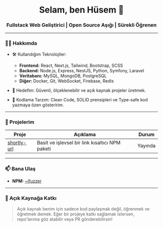 <div align="center">
  <h1 align="center">Selam, ben Hüsem 👋</h1>
  <h3 align="center">Fullstack Web Geliştirici | Open Source Aşığı | Sürekli Öğrenen</h3>
</div>

---

### 👨‍💻 Hakkımda

- 🛠️ Kullandığım Teknolojiler:
  - **Frontend:** React, Next.js, Tailwind, Bootstrap, SCSS
  - **Backend:** Node.js, Express, NestJS, Python, Symfony, Laravel
  - **Veritabanı:** MySQL, MongoDB, PostgreSQL
  - **Diğer:** Docker, Git, WebSocket, Firebase, Redis

- 🎯 Hedefim: Güvenli, ölçeklenebilir ve açık kaynak projeler üretmek.

- 🧪 Kodlama Tarzım: Clean Code, SOLID prensipleri ve Type-safe kod yazmaya özen gösteririm.

---

### 🚀 Projelerim

| Proje                                                       | Açıklama                                       | Durum   |
| ----------------------------------------------------------- | ---------------------------------------------- | ------- |
| [shortly-url](https://www.npmjs.com/package/shortly-url) | Basit ve işlevsel bir link kısaltıcı NPM paketi | Yayında |

---

### 📫 Bana Ulaş

- **NPM:** [~ifuzzer](https://www.npmjs.com/~ifuzzer)

---

### 🧡 Açık Kaynağa Katkı

> Açık kaynak benim için sadece kod paylaşmak değil, öğrenmek ve öğretmek demek. Eğer bir projeye katkı sağlamak istersen, repo'larıma göz atabilir veya PR gönderebilirsin!
